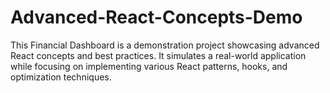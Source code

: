 # Advanced-React-Concepts-Demo
This Financial Dashboard is a demonstration project showcasing advanced React concepts and best practices. It simulates a real-world application while focusing on implementing various React patterns, hooks, and optimization techniques.

